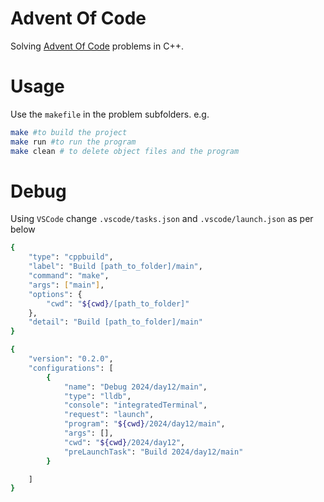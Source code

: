 # Advent Of Code

Solving [Advent Of Code](https://adventofcode.com/2023/) problems in C++.

# Usage

Use the `makefile` in the problem subfolders.
e.g.
```bash
make #to build the project
make run #to run the program
make clean # to delete object files and the program
```

# Debug

Using `VSCode` change `.vscode/tasks.json` and `.vscode/launch.json` as per below 
```bash
{
    "type": "cppbuild",
    "label": "Build [path_to_folder]/main",
    "command": "make",
    "args": ["main"],
    "options": {
        "cwd": "${cwd}/[path_to_folder]"
    },
    "detail": "Build [path_to_folder]/main"
}
```
```bash
{
    "version": "0.2.0",
    "configurations": [
        {
            "name": "Debug 2024/day12/main",
            "type": "lldb",
            "console": "integratedTerminal",
            "request": "launch",
            "program": "${cwd}/2024/day12/main",
            "args": [],
            "cwd": "${cwd}/2024/day12",
            "preLaunchTask": "Build 2024/day12/main"
        }

    ]
}
```
